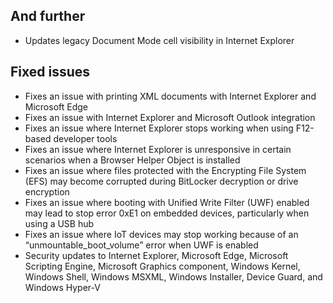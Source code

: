 ## And further
- Updates legacy Document Mode cell visibility in Internet Explorer

## Fixed issues
- Fixes an issue with printing XML documents with Internet Explorer and Microsoft Edge
- Fixes an issue with Internet Explorer and Microsoft Outlook integration
- Fixes an issue where Internet Explorer stops working when using F12-based developer tools
- Fixes an issue where Internet Explorer is unresponsive in certain scenarios when a Browser Helper Object is installed
- Fixes an issue where files protected with the Encrypting File System (EFS) may become corrupted during BitLocker decryption or drive encryption
- Fixes an issue where booting with Unified Write Filter (UWF) enabled may lead to stop error 0xE1 on embedded devices, particularly when using a USB hub
- Fixes an issue where IoT devices may stop working because of an “unmountable_boot_volume” error when UWF is enabled
- Security updates to Internet Explorer, Microsoft Edge, Microsoft Scripting Engine, Microsoft Graphics component, Windows Kernel, Windows Shell, Windows MSXML, Windows Installer, Device Guard, and Windows Hyper-V
